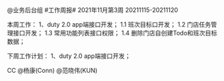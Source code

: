 @业务后台组 #工作周报#
2021年11月第3周 20211115-20211120

本周工作：
1、duty 2.0 app端接口开发；
1.1 班次目标口开发；
1.2 门店任务管理接口开发；
1.3 常用功能列表接口权限；
1.4 删除门店自创建Todo和班次目标数据；

下周工作计划：
1、duty 2.0 app端接口开发；

CC @杨康(Conn) @范晓伟(KUN)